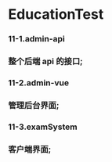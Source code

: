# EducationTest

### 11-1.admin-api
### 整个后端 api 的接口;

### 11-2.admin-vue
### 管理后台界面;

### 11-3.examSystem
### 客户端界面;
